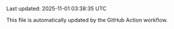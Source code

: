 Last updated: 2025-11-01 03:38:35 UTC

This file is automatically updated by the GitHub Action workflow.
